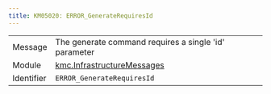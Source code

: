 ```yaml
---
title: KM05020: ERROR_GenerateRequiresId
---
```


|            |           |
|------------|---------- |
| Message    | The generate command requires a single 'id' parameter |
| Module     | [kmc.InfrastructureMessages](kmc.infrastructuremessages) |
| Identifier | `ERROR_GenerateRequiresId` |


